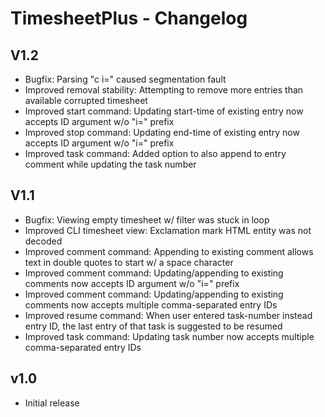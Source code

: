 TimesheetPlus - Changelog
=========================

V1.2
----
* Bugfix: Parsing "c i=<number>" caused segmentation fault
* Improved removal stability: Attempting to remove more entries than available corrupted timesheet
* Improved start command: Updating start-time of existing entry now accepts ID argument w/o "i=" prefix
* Improved stop command: Updating end-time of existing entry now accepts ID argument w/o "i=" prefix
* Improved task command: Added option to also append to entry comment while updating the task number 

V1.1
----
* Bugfix: Viewing empty timesheet w/ filter was stuck in loop
* Improved CLI timesheet view: Exclamation mark HTML entity was not decoded 
* Improved comment command: Appending to existing comment allows text in double quotes to start w/ a space character
* Improved comment command: Updating/appending to existing comments now accepts ID argument w/o "i=" prefix
* Improved comment command: Updating/appending to existing comments now accepts multiple comma-separated entry IDs 
* Improved resume command: When user entered task-number instead entry ID, the last entry of that task is suggested to be resumed
* Improved task command: Updating task number now accepts multiple comma-separated entry IDs 


v1.0
----

* Initial release
